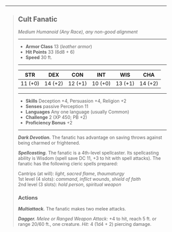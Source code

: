 ___
>## Cult Fanatic
>*Medium Humanoid (Any Race), any non-good alignment*
>___
>- **Armor Class** 13 (*leather armor*)
>- **Hit Points** 33 (6d8 + 6)
>- **Speed** 30 ft.
>___
>|STR|DEX|CON|INT|WIS|CHA|
>|:---:|:---:|:---:|:---:|:---:|:---:|
>|11 (+0)|14 (+2)|12 (+1)|10 (+0)|13 (+1)|14 (+2)|
>___
>- **Skills** Deception +4, Persuasion +4, Religion +2
>- **Senses** passive Perception 11
>- **Languages** Any one language (usually Common)
>- **Challenge** 2 (XP 450; PB +2)
>- **Proficiency Bonus** +2
>___
>***Dark Devotion.*** The fanatic has advantage on saving throws against being charmed or frightened.  
>
>***Spellcasting.*** The fanatic is a 4th-level spellcaster. Its spellcasting ability is Wisdom (spell save DC 11, +3 to hit with spell attacks). The fanatic has the following cleric spells prepared:  
>
>Cantrips (at will): *light*, *sacred flame*, *thaumaturgy*  
>1st level (4 slots): *command*, *inflict wounds*, *shield of faith*  
>2nd level (3 slots): *hold person*, *spiritual weapon*  
>
>### Actions
>***Multiattack.*** The fanatic makes two melee attacks.  
>
>***Dagger.*** *Melee  or Ranged Weapon Attack:*  +4 to hit, reach 5 ft. or range 20/60 ft., one creature. *Hit:* 4 (1d4 + 2) piercing damage.

